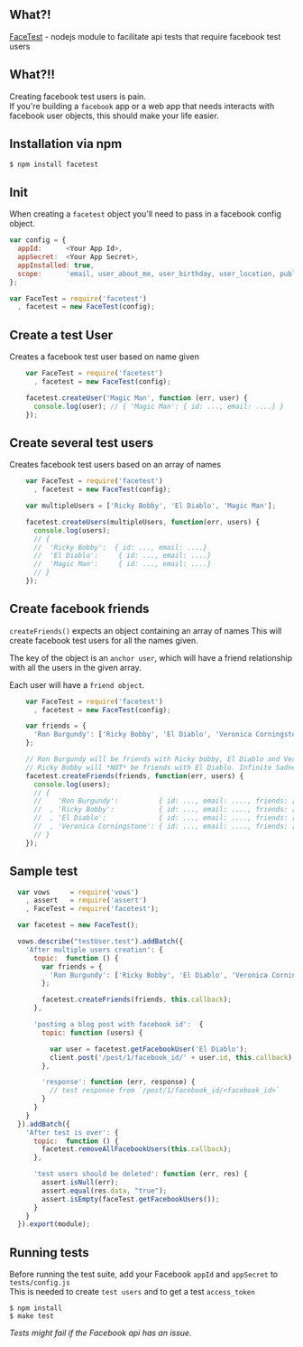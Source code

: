 ## What?!
[FaceTest](http://criso.github.com/facetest/) - nodejs module to facilitate api tests that require facebook test users

## What?!!
Creating facebook test users is pain.   
If you're building a `facebook` app or a web app that needs interacts with facebook user objects, this should make your life easier.


## Installation via npm
    $ npm install facetest


## Init
When creating a `facetest` object you'll need to pass in a facebook config object.

```js
var config = {
  appId:      <Your App Id>,
  appSecret:  <Your App Secret>,
  appInstalled: true,
  scope:      'email, user_about_me, user_birthday, user_location, publish_stream, read_stream, friends_location',
};

var FaceTest = require('facetest')
  , facetest = new FaceTest(config);

```

## Create a test User
Creates a facebook test user based on name given

```js
    var FaceTest = require('facetest')
      , facetest = new FaceTest(config);

    facetest.createUser('Magic Man', function (err, user) {
      console.log(user); // { 'Magic Man': { id: ..., email: ....} }
    });
```

## Create several test users
Creates facebook test users based on an array of names

```js
    var FaceTest = require('facetest')
      , facetest = new FaceTest(config);

    var multipleUsers = ['Ricky Bobby', 'El Diablo', 'Magic Man'];

    facetest.createUsers(multipleUsers, function(err, users) {
      console.log(users);
      // {
      //  'Ricky Bobby':  { id: ..., email: ....}
      //  'El Diablo':     { id: ..., email: ....}
      //  'Magic Man':     { id: ..., email: ....}
      // }
    });
```

## Create facebook friends
`createFriends()` expects an object containing an array of names
This will create facebook test users for all the names given.  
  
The key of the object is an `anchor user`, which will have a friend
relationship with all the users in the given array.  
  
Each user will have a `friend object`.  

```js
    var FaceTest = require('facetest')
      , facetest = new FaceTest(config);

    var friends = {
      'Ron Burgundy': ['Ricky Bobby', 'El Diablo', 'Veronica Corningstone']
    };

    // Ron Burgundy will be friends with Ricky bobby, El Diablo and Veronica Corningstone
    // Ricky Bobby will *NOT* be friends with El Diablo. Infinite Sadness.
    facetest.createFriends(friends, function(err, users) {
      console.log(users);
      // {
      //    'Ron Burgundy':          { id: ..., email: ...., friends: [object, object, object]}
      //  , 'Ricky Bobby':           { id: ..., email: ...., friends: [object]}
      //  , 'El Diablo':             { id: ..., email: ...., friends: [object]}
      //  , 'Veronica Corningstone': { id: ..., email: ...., friends: [object]}
      // }
    });
```

## Sample test
```js
  var vows     = require('vows')
    , assert   = require('assert')
    , FaceTest = require('facetest');

  var facetest = new FaceTest();

  vows.describe("testUser.test").addBatch({
    'After multiple users creation': {
      topic:  function () {
        var friends = {
          'Ron Burgundy': ['Ricky Bobby', 'El Diablo', 'Veronica Corningstone']
        };

        facetest.createFriends(friends, this.callback);
      },

      'posting a blog post with facebook id':  {
        topic: function (users) {

          var user = facetest.getFacebookUser('El Diablo');
          client.post('/post/1/facebook_id/' + user.id, this.callback);
        },

        'response': function (err, response) {
          // test response from `/post/1/facebook_id/<facebook_id>`
        }
      }
    }
  }).addBatch({
    'After test is over': {
      topic:  function () {
        facetest.removeAllFacebookUsers(this.callback);
      },

      'test users should be deleted': function (err, res) {
        assert.isNull(err);
        assert.equal(res.data, "true");
        assert.isEmpty(faceTest.getFacebookUsers());
      }
    }
  }).export(module);
```

## Running tests

 Before running the test suite, add your Facebook `appId` and `appSecret` to `tests/config.js`   
 This is needed to create `test users` and to get a test `access_token`

    $ npm install
    $ make test

 _Tests might fail if the Facebook api has an issue._
